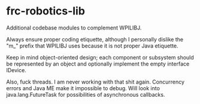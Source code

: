 frc-robotics-lib
================

Additional codebase modules to complement WPILIBJ.

Always ensure proper coding etiquette, although I personally dislike the "m_" prefix that WPILIBJ uses because it is not proper Java etiquette. 

Keep in mind object-oriented design; each component or subsystem should be represented by an object and optionally implement the empty interface IDevice.

Also, fuck threads. I am never working with that shit again. Concurrency errors and Java ME make it impossible to debug. Will look into java.lang.FutureTask for possibilities of asynchronous callbacks.
